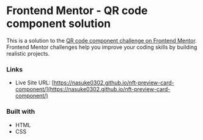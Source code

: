 # Frontend Mentor - QR code component solution

This is a solution to the [QR code component challenge on Frontend Mentor](https://www.frontendmentor.io/challenges/qr-code-component-iux_sIO_H). Frontend Mentor challenges help you improve your coding skills by building realistic projects. 

### Links

- Live Site URL: [https://nasuke0302.github.io/nft-preview-card-component/](https://nasuke0302.github.io/nft-preview-card-component/)

### Built with

- HTML
- CSS